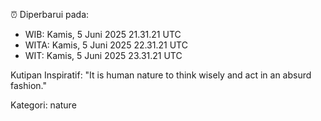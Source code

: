 ⏰ Diperbarui pada:
- WIB: Kamis, 5 Juni 2025 21.31.21 UTC
- WITA: Kamis, 5 Juni 2025 22.31.21 UTC
- WIT: Kamis, 5 Juni 2025 23.31.21 UTC

Kutipan Inspiratif:
"It is human nature to think wisely and act in an absurd fashion."


Kategori: nature

